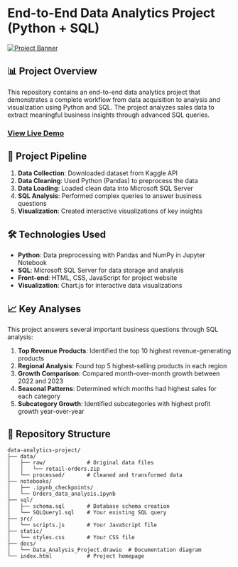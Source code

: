 # End-to-End Data Analytics Project (Python + SQL)

[![Project Banner](project_banner.png)](https://yourusername.github.io/data-analytics-project/)

## 📊 Project Overview

This repository contains an end-to-end data analytics project that demonstrates a complete workflow from data acquisition to analysis and visualization using Python and SQL. The project analyzes sales data to extract meaningful business insights through advanced SQL queries.

### [View Live Demo](https://yourusername.github.io/data-analytics-project/)

## 🔄 Project Pipeline

1. **Data Collection**: Downloaded dataset from Kaggle API
2. **Data Cleaning**: Used Python (Pandas) to preprocess the data
3. **Data Loading**: Loaded clean data into Microsoft SQL Server
4. **SQL Analysis**: Performed complex queries to answer business questions
5. **Visualization**: Created interactive visualizations of key insights

## 🛠️ Technologies Used

- **Python**: Data preprocessing with Pandas and NumPy in Jupyter Notebook
- **SQL**: Microsoft SQL Server for data storage and analysis
- **Front-end**: HTML, CSS, JavaScript for project website
- **Visualization**: Chart.js for interactive data visualizations

## 📈 Key Analyses

This project answers several important business questions through SQL analysis:

1. **Top Revenue Products**: Identified the top 10 highest revenue-generating products
2. **Regional Analysis**: Found top 5 highest-selling products in each region
3. **Growth Comparison**: Compared month-over-month growth between 2022 and 2023
4. **Seasonal Patterns**: Determined which months had highest sales for each category
5. **Subcategory Growth**: Identified subcategories with highest profit growth year-over-year

## 📁 Repository Structure

```
data-analytics-project/
├── data/
│   ├── raw/             # Original data files
│   │   └── retail-orders.zip
│   └── processed/       # Cleaned and transformed data
├── notebooks/
│   ├── .ipynb_checkpoints/
│   └── Orders_data_analysis.ipynb
├── sql/
│   ├── schema.sql       # Database schema creation
│   └── SQLQuery1.sql    # Your existing SQL query
├── src/
│   └── scripts.js       # Your JavaScript file
├── static/
│   └── styles.css       # Your CSS file
├── docs/
│   └── Data_Analysis_Project.drawio  # Documentation diagram
└── index.html           # Project homepage
